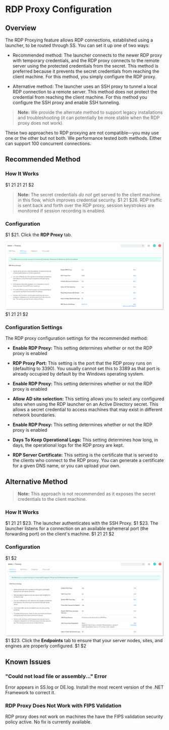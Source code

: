 [title]: # (RDP Proxy Configuration)
[tags]: # (RDP Proxy,Networking)
[priority]: # (1000)

# RDP Proxy Configuration

## Overview

The RDP Proxying feature allows RDP connections, established using a launcher, to be routed through SS. You can set it up one of two ways:

- Recommended method: The launcher connects to the newer RDP proxy with temporary credentials, and the RDP proxy connects to the remote server using the protected credentials from the secret. This method is preferred because it prevents the secret credentials from reaching the client machine. For this method, you simply configure the RDP proxy.

- Alternative method: The launcher uses an SSH proxy to tunnel a local RDP connection to a remote server. This method does not protect the credential from reaching the client machine. For this method you configure the SSH proxy and enable SSH tunneling. 

>**Note:** We provide the alternate method to support legacy installations and troubleshooting (it can potentially be more stable when the RDP proxy does not work).

These two approaches to RDP proxying are not compatible—you may use one or the other but not both. We performance tested both methods. Either can support 100 concurrent connections.

## Recommended Method 

### How It Works
$1
$2$1
$2$1
$2$1
$2
   > **Note:** The secret credentials *do not* get served to the client machine in this flow, which improves credential security.
$1
$2$1
$26. RDP traffic is sent back and forth over the RDP proxy, session keystrokes are monitored if session recording is enabled.

### Configuration
$1
$21. Click the **RDP Proxy** tab.

![image-20200326102547130](images/image-20200326102547130.png)
$1
$2$1
$2$1
$2
### Configuration Settings 

The RDP proxy configuration settings for the recommended method:

- **Enable RDP Proxy:** This setting determines whether or not the RDP proxy is enabled

- **RDP Proxy Port:** This setting is the port that the RDP proxy runs on (defaulting to 3390). You usually cannot set this to 3389 as that port is already occupied by default by the Windows operating system.

- **Enable RDP Proxy:** This setting determines whether or not the RDP proxy is enabled

- **Allow AD site selection:** This setting allows you to select any configured sites when using the RDP launcher on an Active Directory secret. This allows a secret credential to access machines that may exist in different network boundaries.

- **Enable RDP Proxy:** This setting determines whether or not the RDP proxy is enabled

- **Days To Keep Operational Logs:** This setting determines how long, in days, the operational logs for the RDP proxy are kept.

- **RDP Server Certificate:** This setting is the certificate that is served to the clients who connect to the RDP proxy. You can generate a certificate for a given DNS name, or you can upload your own.

## Alternative Method

> **Note:** This approach is not recommended as it exposes the secret credentials to the client machine.

### How It Works
$1
$2$1
$2$1
$23. The launcher authenticates with the SSH Proxy.
$1
$23. The launcher listens for a connection on an available ephemeral port (the forwarding port) on the client's machine.
$1
$2$1
$2$1
$2
### Configuration
$1
$2
![image-20200326111039717](images/image-20200326111039717.png)
$1
$23. Click the **Endpoints** tab to ensure that your server nodes, sites, and engines are properly configured. 
$1
$2
## Known Issues

### "Could not load file or assembly..." Error

Error appears in SS.log or DE.log. Install the most recent version of the .NET Framework to correct it.

### RDP Proxy Does Not Work with FIPS Validation

RDP proxy does not work on machines the have the FIPS validation security policy active. No fix is currently available.


